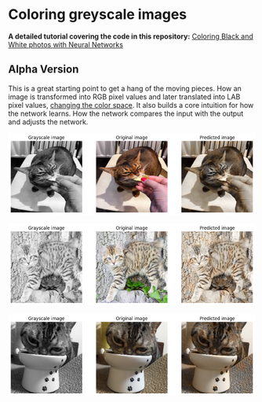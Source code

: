 # Coloring greyscale images 

**A detailed tutorial covering the code in this repository:** [Coloring Black and White photos with Neural Networks](https://emilwallner.medium.com/colorize-b-w-photos-with-a-100-line-neural-network-53d9b4449f8d)


## Alpha Version
This is a great starting point to get a hang of the moving pieces. How an image is transformed into RGB pixel values and later translated into LAB pixel values, [changing the color space](https://ciechanow.ski/color-spaces/). It also builds a core intuition for how the network learns. How the network compares the input with the output and adjusts the network. 

<p align="center"><img src="README_images/alpha_version_result_compare_1.png?raw=true" width="747px"></p>
<p align="center"><img src="README_images/alpha_version_result_compare_2.png?raw=true" width="747px"></p>
<p align="center"><img src="README_images/alpha_version_result_compare_3.png?raw=true" width="747px"></p>


